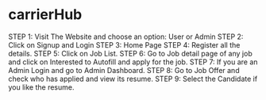 # carrierHub
STEP 1: Visit The Website and choose an option: User or Admin 
STEP 2: Click on Signup and Login 
STEP 3: Home Page 
STEP 4: Register all the details. 
STEP 5: Click on Job List. 
STEP 6: Go to Job detail page of any job and click on Interested to Autofill and 
apply for the job. 
 STEP 7: If you are an Admin Login and go to Admin Dashboard. 
STEP 8: Go to Job Offer and check who has applied and view its resume. 
STEP 9: Select the Candidate if you like the resume.
